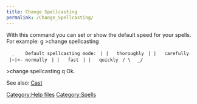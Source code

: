 ```yaml
---
title: Change Spellcasting
permalink: /Change_Spellcasting/
---
```


With this command you can set or show the default speed for your spells.
For example: <nowiki>g \>change spellcasting

`  _    Default spellcasting mode:`
` | |   thoroughly`
` | |   carefully`
` |~|<- normally`
` | |   fast`
` | |   quickly`
` / \ `
` _/`

\>change spellcasting q Ok.

</pre>

See also: [Cast](Cast "wikilink")

[Category:Help files](Category:Help_files "wikilink")
[Category:Spells](Category:Spells "wikilink")